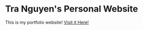 # Tra Nguyen's Personal Website
This is my portfolio website!
[Visit it Here!](https://tranguyen-grc.github.io/portfolio/)
